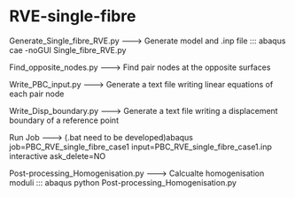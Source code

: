 # RVE-single-fibre

Generate_Single_fibre_RVE.py ---> Generate model and .inp file ::: abaqus cae -noGUI Single_fibre_RVE.py

Find_opposite_nodes.py ---> Find pair nodes at the opposite surfaces

Write_PBC_input.py ---> Generate a text file writing linear equations of each pair node

Write_Disp_boundary.py ---> Generate a text file writing a displacement boundary of a reference point
 
Run Job ---> (.bat need to be developed)abaqus job=PBC_RVE_single_fibre_case1 input=PBC_RVE_single_fibre_case1.inp interactive ask_delete=NO

Post-processing_Homogenisation.py ---> Calcualte homogenisation moduli ::: abaqus python Post-processing_Homogenisation.py
